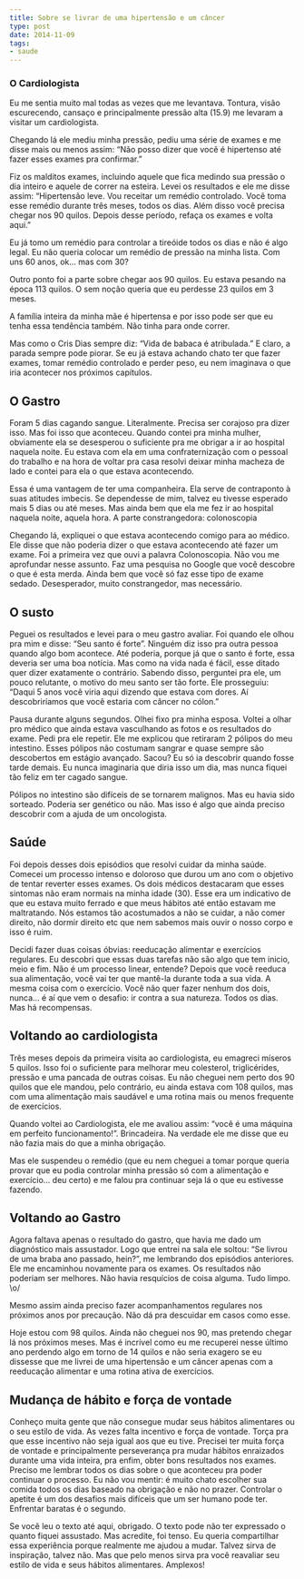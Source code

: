 ```yaml
---
title: Sobre se livrar de uma hipertensão e um câncer
type: post
date: 2014-11-09
tags:
- saude
---
```


### O Cardiologista

Eu me sentia muito mal todas as vezes que me levantava. Tontura, visão escurecendo, cansaço e principalmente pressão alta (15.9) me levaram a visitar um cardiologista.

Chegando lá ele mediu minha pressão, pediu uma série de exames e me disse mais ou menos assim: “Não posso dizer que você é hipertenso até fazer esses exames pra confirmar.”

Fiz os malditos exames, incluindo aquele que fica medindo sua pressão o dia inteiro e aquele de correr na esteira. Levei os resultados e ele me disse assim: “Hipertensão leve. Vou receitar um remédio controlado. Você toma esse remédio durante três meses, todos os dias. Além disso você precisa chegar nos 90 quilos. Depois desse período, refaça os exames e volta aqui.”

Eu já tomo um remédio para controlar a tireóide todos os dias e não é algo legal. Eu não queria colocar um remédio de pressão na minha lista. Com uns 60 anos, ok… mas com 30?

Outro ponto foi a parte sobre chegar aos 90 quilos. Eu estava pesando na época 113 quilos. O sem noção queria que eu perdesse 23 quilos em 3 meses.

A família inteira da minha mãe é hipertensa e por isso pode ser que eu tenha essa tendência também. Não tinha para onde correr.

Mas como o Cris Dias sempre diz: “Vida de babaca é atribulada.” E claro, a parada sempre pode piorar. Se eu já estava achando chato ter que fazer exames, tomar remédio controlado e perder peso, eu nem imaginava o que iria acontecer nos próximos capítulos.

## O Gastro

Foram 5 dias cagando sangue. Literalmente. Precisa ser corajoso pra dizer isso. Mas foi isso que aconteceu. Quando contei pra minha mulher, obviamente ela se desesperou o suficiente pra me obrigar a ir ao hospital naquela noite. Eu estava com ela em uma confraternização com o pessoal do trabalho e na hora de voltar pra casa resolvi deixar minha macheza de lado e contei para ela o que estava acontecendo.

Essa é uma vantagem de ter uma companheira. Ela serve de contraponto à suas atitudes imbecis. Se dependesse de mim, talvez eu tivesse esperado mais 5 dias ou até meses. Mas ainda bem que ela me fez ir ao hospital naquela noite, aquela hora.
A parte constrangedora: colonoscopia

Chegando lá, expliquei o que estava acontecendo comigo para ao médico. Ele disse que não poderia dizer o que estava acontecendo até fazer um exame. Foi a primeira vez que ouvi a palavra Colonoscopia. Não vou me aprofundar nesse assunto. Faz uma pesquisa no Google que você descobre o que é esta merda. Ainda bem que você só faz esse tipo de exame sedado. Desesperador, muito constrangedor, mas necessário.

## O susto

Peguei os resultados e levei para o meu gastro avaliar. Foi quando ele olhou pra mim e disse: “Seu santo é forte”. Ninguém diz isso pra outra pessoa quando algo bom acontece. Até poderia, porque já que o santo é forte, essa deveria ser uma boa notícia. Mas como na vida nada é fácil, esse ditado quer dizer exatamente o contrário. Sabendo disso, perguntei pra ele, um pouco relutante, o motivo do meu santo ser tão forte. Ele prosseguiu: “Daqui 5 anos você viria aqui dizendo que estava com dores. Aí descobriríamos que você estaria com câncer no cólon.”

Pausa durante alguns segundos. Olhei fixo pra minha esposa. Voltei a olhar pro médico que ainda estava vasculhando as fotos e os resultados do exame. Pedi pra ele repetir. Ele me explicou que retiraram 2 pólipos do meu intestino. Esses pólipos não costumam sangrar e quase sempre são descobertos em estágio avançado. Sacou? Eu só ia descobrir quando fosse tarde demais. Eu nunca imaginaria que diria isso um dia, mas nunca fiquei tão feliz em ter cagado sangue.

Pólipos no intestino são difíceis de se tornarem malignos. Mas eu havia sido sorteado. Poderia ser genético ou não. Mas isso é algo que ainda preciso descobrir com a ajuda de um oncologista.

## Saúde

Foi depois desses dois episódios que resolvi cuidar da minha saúde. Comecei um processo intenso e doloroso que durou um ano com o objetivo de tentar reverter esses exames. Os dois médicos destacaram que esses sintomas não eram normais na minha idade (30). Esse era um indicativo de que eu estava muito ferrado e que meus hábitos até então estavam me maltratando. Nós estamos tão acostumados a não se cuidar, a não comer direito, não dormir direito etc que nem sabemos mais ouvir o nosso corpo e isso é ruim.

Decidi fazer duas coisas óbvias: reeducação alimentar e exercícios regulares. Eu descobri que essas duas tarefas não são algo que tem inicio, meio e fim. Não é um processo linear, entende? Depois que você reeduca sua alimentação, você vai ter que mantê-la durante toda a sua vida. A mesma coisa com o exercício. Você não quer fazer nenhum dos dois, nunca… é aí que vem o desafio: ir contra a sua natureza. Todos os dias. Mas há recompensas.

## Voltando ao cardiologista

Três meses depois da primeira visita ao cardiologista, eu emagreci míseros 5 quilos. Isso foi o suficiente para melhorar meu colesterol, triglicérides, pressão e uma pancada de outras coisas. Eu não cheguei nem perto dos 90 quilos que ele mandou, pelo contrário, eu ainda estava com 108 quilos, mas com uma alimentação mais saudável e uma rotina mais ou menos frequente de exercícios.

Quando voltei ao Cardiologista, ele me avaliou assim: “você é uma máquina em perfeito funcionamento!”. Brincadeira. Na verdade ele me disse que eu não fazia mais do que a minha obrigação.

Mas ele suspendeu o remédio (que eu nem cheguei a tomar porque queria provar que eu podia controlar minha pressão só com a alimentação e exercício… deu certo) e me falou pra continuar seja lá o que eu estivesse fazendo.

## Voltando ao Gastro

Agora faltava apenas o resultado do gastro, que havia me dado um diagnóstico mais assustador. Logo que entrei na sala ele soltou: “Se livrou de uma braba ano passado, hein?”, me lembrando dos episódios anteriores. Ele me encaminhou novamente para os exames. Os resultados não poderiam ser melhores. Não havia resquícios de coisa alguma. Tudo limpo. \o/

Mesmo assim ainda preciso fazer acompanhamentos regulares nos próximos anos por precaução. Não dá pra descuidar em casos como esse.

Hoje estou com 98 quilos. Ainda não cheguei nos 90, mas pretendo chegar lá nos próximos meses. Mas é incrível como eu me recuperei nesse último ano perdendo algo em torno de 14 quilos e não seria exagero se eu dissesse que me livrei de uma hipertensão e um câncer apenas com a reeducação alimentar e uma rotina ativa de exercícios.

## Mudança de hábito e força de vontade

Conheço muita gente que não consegue mudar seus hábitos alimentares ou o seu estilo de vida. As vezes falta incentivo e força de vontade. Torça pra que esse incentivo não seja igual aos que eu tive. Precisei ter muita força de vontade e principalmente perseverança pra mudar hábitos enraizados durante uma vida inteira, pra enfim, obter bons resultados nos exames. Preciso me lembrar todos os dias sobre o que aconteceu pra poder continuar o processo. Eu não vou mentir: é muito chato escolher sua comida todos os dias baseado na obrigação e não no prazer. Controlar o apetite é um dos desafios mais difíceis que um ser humano pode ter. Enfrentar baratas é o segundo.

Se você leu o texto até aqui, obrigado. O texto pode não ter expressado o quanto fiquei assustado. Mas acredite, foi tenso. Eu queria compartilhar essa experiência porque realmente me ajudou a mudar. Talvez sirva de inspiração, talvez não. Mas que pelo menos sirva pra você reavaliar seu estilo de vida e seus hábitos alimentares. Amplexos!
